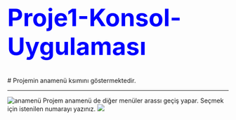 <h1 style ="color: blue; font-Times New Roman;
font-size:55px"> Proje1-Konsol-Uygulaması </h1>
# Projemin anamenü ksımını göstermektedir.
<hr>
<img src="projeresimleri/anamenü.PNG" alt="anamenü">
Projem anamenü de diğer menüler arassı geçiş yapar.
Seçmek için istenilen numarayı yazınız.
<img src="projeresimleri/anamenü.PNG"
